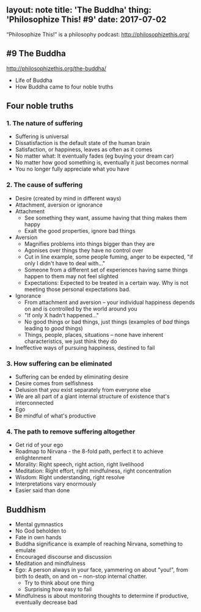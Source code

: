 layout: note
title: 'The Buddha'
thing: 'Philosophize This! #9'
date: 2017-07-02
---

“Philosophize This!” is a philosophy podcast:
http://philosophizethis.org/

## #9 The Buddha

http://philosophizethis.org/the-buddha/

* Life of Buddha
* How Buddha came to four noble truths

## Four noble truths

### 1. The nature of suffering

* Suffering is universal
* Dissatisfaction is the default state of the human brain
* Satisfaction, or happiness, leaves as often as it comes
* No matter what: It eventually fades (eg buying your dream car)
* No matter how good something is, eventually it just becomes normal
* You no longer fully appreciate what you have

### 2. The cause of suffering

* Desire (created by mind in different ways)
* Attachment, aversion or ignorance
* Attachment
  * See something they want, assume having that thing makes them happy
  * Exalt the good properties, ignore bad things
* Aversion
  * Magnifies problems into things bigger than they are
  * Agonises over things they have no control over
  * Cut in line example, some people fuming, anger to be expected, "if only I didn't have to deal with…"
  * Someone from a different set of experiences having same things happen to them may not feel slighted
  * Expectations: Expected to be treated in a certain way. Why is not meeting those personal expectations bad.
* Ignorance
  * From attachment and aversion – your individual happiness depends on and is controlled by the world around you
  * "If only X hadn't happened…"
  * No good things or bad things, just things (examples of _bad_ things leading to _good_ things)
  * Things, people, places, situations – none have inherent characteristics, we just think they do
* Ineffective ways of pursuing happiness, destined to fail

### 3. How suffering can be eliminated

* Suffering can be ended by eliminating desire
* Desire comes from selfishness
* Delusion that _you_ exist separately from everyone else
* We are all part of a giant internal structure of existence that's interconnected
* Ego
* Be mindful of what's productive

### 4. The path to remove suffering altogether

* Get rid of your ego
* Roadmap to Nirvana - the 8-fold path, perfect it to achieve enlightenment
* Morality: Right speech, right action, right livelihood
* Meditation: Right effort, right mindfulness, right concentration
* Wisdom: Right understanding, right resolve
* Interpretations vary enormously
* Easier said than done

## Buddhism

* Mental gymnastics
* No God beholden to
* Fate in own hands
* Buddha significance is example of reaching Nirvana, something to emulate
* Encouraged discourse and discussion
* Meditation and mindfulness
* Ego: A person always in your face, yammering on about "you!", from birth to death, on and on – non-stop internal chatter.
  * Try to think about one thing
  * Surprising how easy to fail
* Mindfulness is about monitoring thoughts to determine if productive, eventually decrease bad
